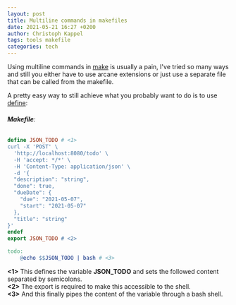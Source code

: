 ```yaml
---
layout: post
title: Multiline commands in makefiles
date: 2021-05-21 16:27 +0200
author: Christoph Kappel
tags: tools makefile
categories: tech
---
```

Using multiline commands in [make][1] is usually a pain, I've tried so many ways and still you
either have to use arcane extensions or just use a separate file that can be called from the
makefile.

A pretty easy way to still achieve what you probably want to do is to use [define][2]:

###### **Makefile**:
```makefile
define JSON_TODO # <1>
curl -X 'POST' \
  'http://localhost:8080/todo' \
  -H 'accept: */*' \
  -H 'Content-Type: application/json' \
  -d '{
  "description": "string",
  "done": true,
  "dueDate": {
    "due": "2021-05-07",
    "start": "2021-05-07"
  },
  "title": "string"
}'
endef
export JSON_TODO # <2>

todo:
	@echo $$JSON_TODO | bash # <3>
```
**<1>** This defines the variable **JSON_TODO** and sets the followed content separated by semicolons.\
**<2>** The export is required to make this accessible to the shell.\
**<3>** And this finally pipes the content of the variable through a bash shell.

[1]: https://www.gnu.org/software/make/
[2]: https://www.gnu.org/software/make/manual/make.html#index-define